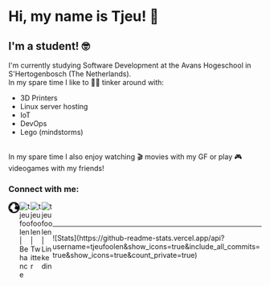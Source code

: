 # Hi, my name is Tjeu! 👋

## I'm a student! 🤓
 I'm currently studying Software Development at the Avans Hogeschool in S'Hertogenbosch (The Netherlands). 
<br>
In my spare time I like to 👨‍💻 tinker around with:
- 3D Printers
- Linux server hosting
- IoT
- DevOps
- Lego (mindstorms)
<br>
In my spare time I also enjoy watching 🎬 movies with my GF or play 🎮 videogames with my friends!

### Connect with me:
[<img align="left" alt="tjeufoolen.nl | Website" width="22px" src="https://raw.githubusercontent.com/iconic/open-iconic/master/svg/globe.svg"  />][website]
[<img align="left" alt="tjeufoolen | Behance" width="22px" src="https://cdn.jsdelivr.net/npm/simple-icons@3.6.0/icons/behance.svg"  />][behance]
[<img align="left" alt="tjeufoolen | Twitter" width="22px" src="https://cdn.jsdelivr.net/npm/simple-icons@3.6.0/icons/twitter.svg"  />][twitter]
[<img align="left" alt="tjeufoolen | Linkedin" width="22px" src="https://cdn.jsdelivr.net/npm/simple-icons@3.6.0/icons/linkedin.svg"  />][linkedin]

<br />
<br />

---

<!-- ![Top Langs](https://github-readme-stats.vercel.app/api/top-langs/?username=tjeufoolen&layout=compact&show_icons=true&count_private=true) --> ![Stats](https://github-readme-stats.vercel.app/api?username=tjeufoolen&show_icons=true&include_all_commits=true&show_icons=true&count_private=true)

[website]: https://tjeufoolen.nl/
[twitter]: https://twitter.com/tjeufoolen
[behance]: https://www.behance.net/TjeuFoolen
[linkedin]: https://www.linkedin.com/in/tjeu-foolen-71b186121/
